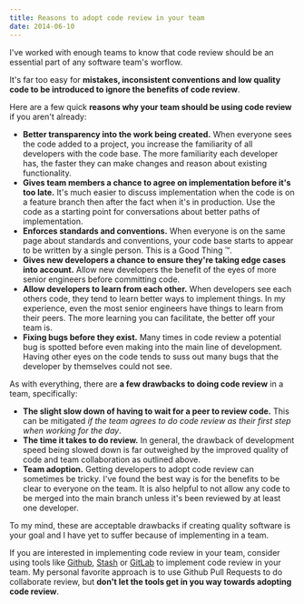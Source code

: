 ```yaml
---
title: Reasons to adopt code review in your team
date: 2014-06-10
---
```


I've worked with enough teams to know that code review should be an essential part of any software team's worflow.

It's far too easy for **mistakes, inconsistent conventions and low quality code to be introduced to ignore the benefits of code review**.

Here are a few quick **reasons why your team should be using code review** if you aren't already:

- **Better transparency into the work being created.** When everyone sees the code added to a project, you increase the familiarity of all developers with the code base. The more familiarity each developer has, the faster they can make changes and reason about existing functionality.
- **Gives team members a chance to agree on implementation before it's too late.** It's much easier to discuss implementation when the code is on a feature branch then after the fact when it's in production. Use the code as a starting point for conversations about better paths of implementation.
- **Enforces standards and conventions.** When everyone is on the same page about standards and conventions, your code base starts to appear to be written by a single person. This is a Good Thing &trade;.
- **Gives new developers a chance to ensure they're taking edge cases into account.** Allow new developers the benefit of the eyes of more senior engineers before committing code. 
- **Allow developers to learn from each other.** When developers see each others code, they tend to learn better ways to implement things. In my experience, even the most senior engineers have things to learn from their peers. The more learning you can facilitate, the better off your team is.
- **Fixing bugs before they exist.** Many times in code review a potential bug is spotted before even making into the main line of development. Having other eyes on the code tends to suss out many bugs that the developer by themselves could not see.

As with everything, there are **a few drawbacks to doing code review** in a team, specifically:

- **The slight slow down of having to wait for a peer to review code.** This can be mitigated *if the team agrees to do code review as their first step when working for the day*. 
- **The time it takes to do review.** In general, the drawback of development speed being slowed down is far outweighed by the improved quality of code and team collaboration as outlined above.
- **Team adoption.** Getting developers to adopt code review can sometimes be tricky. I've found the best way is for the benefits to be clear to everyone on the team. It is also helpful to not allow any code to be merged into the main branch unless it's been reviewed by at least one developer.

To my mind, these are acceptable drawbacks if creating quality software is your goal and I have yet to suffer because of implementing in a team.

If you are interested in implementing code review in your team, consider using tools like [Github](https://github.com), [Stash](https://www.atlassian.com/software/stash) or [GitLab](https://about.gitlab.com/) to implement code review in your team. My personal favorite approach is to use Github Pull Requests to do collaborate review, but **don't let the tools get in you way towards adopting code review**.
